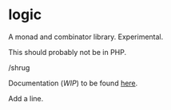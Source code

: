 # logic

A monad and combinator library. Experimental.

This should probably not be in PHP.

/shrug

Documentation (_WIP_) to be found [here](https://logic.datashaman.com/ns/Datashaman%5CLogic).

Add a line.
